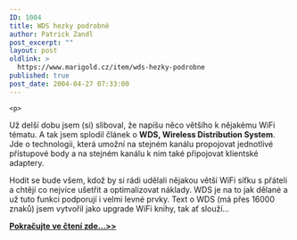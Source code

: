 ```yaml
---
ID: 1004
title: WDS hezky podrobně
author: Patrick Zandl
post_excerpt: ""
layout: post
oldlink: >
  https://www.marigold.cz/item/wds-hezky-podrobne
published: true
post_date: 2004-04-27 07:33:00
---
```

	<p>
<p>
Už delší dobu jsem (si) sliboval, že napíšu něco většího k nějakému WiFi tématu. A tak jsem splodil článek o <STRONG>WDS, Wireless Distribution System</STRONG>. Jde o technologii, která umožní na stejném kanálu propojovat jednotlivé přístupové body a na stejném kanálu k nim také připojovat klientské adaptery. </p>

<p>
Hodit se bude všem, kdož by si rádi udělali nějakou větší WiFi síťku s přáteli a chtějí co nejvíce ušetřit a optimalizovat náklady. WDS je na to jak dělané a už tuto funkci podporují i velmi levné prvky. Text o WDS (má přes 16000 znaků) jsem vytvořil jako upgrade WiFi knihy, tak ať slouží...</p>
<A href="/zacinajicim/wds040427.html">
<p>
<STRONG>Pokračujte ve čtení zde...&gt;&gt;</STRONG></p>
</A>
</p>
